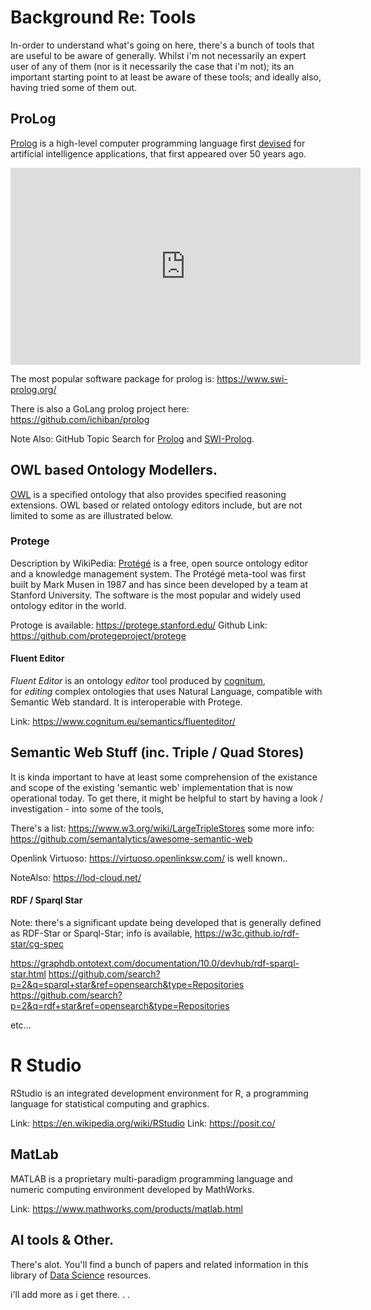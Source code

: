 # Background Re: Tools


In-order to understand what's going on here, there's a bunch of tools that are useful to be aware of generally.  Whilst i'm not necessarily an expert user of any of them (nor is it necessarily the case that i'm not); its an important starting point to at least be aware of these tools; and ideally also, having tried some of them out.

## ProLog

[Prolog](https://en.wikipedia.org/wiki/Prolog) is a high-level computer programming language first [devised](https://www.google.com/search?rlz=1C1CHBF_en-GBAU904AU904&sxsrf=AJOqlzVLmPres8fRzQkTvCIWZkfV3ZCCfQ:1675935070359&q=devised&si=AEcPFx5hn0gxdHqlMdkaq7LnvtdUMcBpcDdA9XZfPag9zkwhND7CWX3awXsIaSd5R9UaiXoC0KwbprcdLE77A8Jt5iceQ18v9w%3D%3D&expnd=1) for artificial intelligence applications, that first appeared over 50 years ago.

<iframe width="560" height="315" src="https://www.youtube.com/embed/f2UuTF2w0sw" title="YouTube video player" frameborder="0" allow="accelerometer; autoplay; clipboard-write; encrypted-media; gyroscope; picture-in-picture; web-share" allowfullscreen></iframe>

The most popular software package for prolog is:  https://www.swi-prolog.org/ 

There is also a GoLang prolog project here: https://github.com/ichiban/prolog 

Note Also: GitHub Topic Search for [Prolog](https://github.com/topics/prolog) and [SWI-Prolog](https://github.com/topics/swi-prolog).

## OWL based Ontology Modellers.

[OWL](https://en.wikipedia.org/wiki/Web_Ontology_Language) is a specified ontology that also provides specified reasoning extensions.  OWL based or related ontology editors include, but are not limited to some as are illustrated below.

### Protege

Description by WikiPedia:
[Protégé](https://en.wikipedia.org/wiki/Prot%C3%A9g%C3%A9_(software)) is a free, open source ontology editor and a knowledge management system. The Protégé meta-tool was first built by Mark Musen in 1987 and has since been developed by a team at Stanford University. The software is the most popular and widely used ontology editor in the world.

Protoge is available: https://protege.stanford.edu/ 
Github Link: https://github.com/protegeproject/protege

#### Fluent Editor

_Fluent Editor_ is an ontology _editor_ tool produced by [cognitum](https://www.cognitum.eu/), for _editing_ complex ontologies that uses Natural Language, compatible with Semantic Web standard.  It is interoperable with Protege.

Link: https://www.cognitum.eu/semantics/fluenteditor/

## Semantic Web Stuff (inc. Triple / Quad Stores)

It is kinda important to have at least some comprehension of the existance and scope of the existing 'semantic web' implementation that is now operational today.  To get there, it might be helpful to start by having a look / investigation - into some of the tools, 

There's a list: https://www.w3.org/wiki/LargeTripleStores 
some more info: https://github.com/semantalytics/awesome-semantic-web

Openlink Virtuoso: https://virtuoso.openlinksw.com/ is well known..

NoteAlso: https://lod-cloud.net/ 

#### RDF / Sparql Star

Note: there's a significant update being developed that is generally defined as RDF-Star or Sparql-Star; info is available, https://w3c.github.io/rdf-star/cg-spec

https://graphdb.ontotext.com/documentation/10.0/devhub/rdf-sparql-star.html
https://github.com/search?p=2&q=sparql+star&ref=opensearch&type=Repositories
https://github.com/search?p=2&q=rdf+star&ref=opensearch&type=Repositories

etc...

# R Studio

RStudio is an integrated development environment for R, a programming language for statistical computing and graphics.

Link: https://en.wikipedia.org/wiki/RStudio
Link: https://posit.co/

## MatLab

MATLAB is a proprietary multi-paradigm programming language and numeric computing environment developed by MathWorks.

Link: https://www.mathworks.com/products/matlab.html

## AI tools & Other.

There's alot.  You'll find a bunch of papers and related information in this library of [Data Science](https://drive.google.com/drive/folders/18kpYSPz4yQMMn0IOfaPT7JyYD1wXEGMn) resources.

i'll add more as i get there. . . 